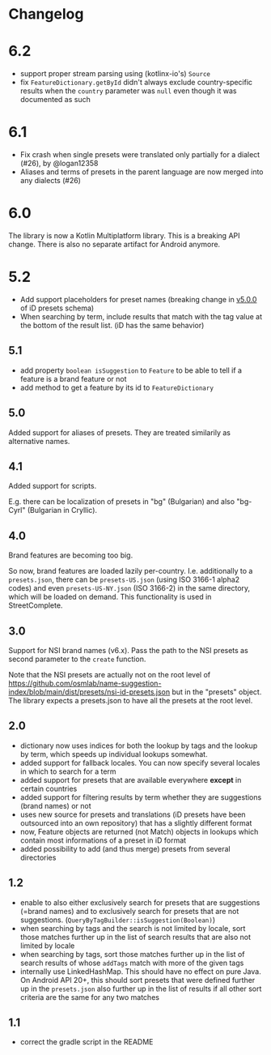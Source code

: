# Changelog

# 6.2

- support proper stream parsing using (kotlinx-io's) `Source`
- fix `FeatureDictionary.getById` didn't always exclude country-specific results when the `country`
  parameter was `null` even though it was documented as such

# 6.1

- Fix crash when single presets were translated only partially for a dialect (#26), by @logan12358
- Aliases and terms of presets in the parent language are now merged into any dialects (#26)

# 6.0

The library is now a Kotlin Multiplatform library. This is a breaking API change. There is also no separate artifact for Android anymore. 

# 5.2

- Add support placeholders for preset names (breaking change in [v5.0.0](https://github.com/ideditor/schema-builder/blob/main/CHANGELOG.md#510) of iD presets schema)
- When searching by term, include results that match with the tag value at the bottom of the result list. (iD has the same behavior)

## 5.1

- add property `boolean isSuggestion` to `Feature` to be able to tell if a feature is a brand feature or not
- add method to get a feature by its id to `FeatureDictionary`

## 5.0

Added support for aliases of presets. They are treated similarily as alternative names.

## 4.1

Added support for scripts.

E.g. there can be localization of presets in "bg" (Bulgarian) and also "bg-Cyrl" (Bulgarian in Cryllic).

## 4.0

Brand features are becoming too big.

So now, brand features are loaded lazily per-country. I.e. additionally to a `presets.json`, there can be `presets-US.json` (using ISO 3166-1 alpha2 codes) and even  `presets-US-NY.json` (ISO 3166-2) in the same directory, which will be loaded on demand. This functionality is used in StreetComplete.

## 3.0

Support for NSI brand names (v6.x). Pass the path to the NSI presets as second parameter to the `create` function.

Note that the NSI presets are actually not on the root level of https://github.com/osmlab/name-suggestion-index/blob/main/dist/presets/nsi-id-presets.json but in the "presets" object. The library expects a presets.json to have all the presets at the root level.

## 2.0

- dictionary now uses indices for both the lookup by tags and the lookup by term, which speeds up individual lookups somewhat.
- added support for fallback locales. You can now specify several locales in which to search for a term
- added support for presets that are available everywhere **except** in certain countries
- added support for filtering results by term whether they are suggestions (brand names) or not
- uses new source for presets and translations (iD presets have been outsourced into an own repository) that has a slightly different format
- now, Feature objects are returned (not Match) objects in lookups which contain most informations of a preset in iD format
- added possibility to add (and thus merge) presets from several directories

## 1.2

- enable to also either exclusively search for presets that are suggestions (=brand names) and to exclusively search for presets that are not suggestions. (`QueryByTagBuilder::isSuggestion(Boolean)`)
- when searching by tags and the search is not limited by locale, sort those matches further up in the list of search results that are also not limited by locale
- when searching by tags, sort those matches further up in the list of search results of whose `addTags` match with more of the given tags
- internally use LinkedHashMap. This should have no effect on pure Java. On Android API 20+, this should sort presets that were defined further up in the `presets.json` also further up in the list of results if all other sort criteria are the same for any two matches

## 1.1

- correct the gradle script in the README
